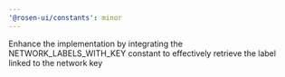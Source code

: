 ```yaml
---
'@rosen-ui/constants': minor
---
```


Enhance the implementation by integrating the NETWORK_LABELS_WITH_KEY constant to effectively retrieve the label linked to the network key

